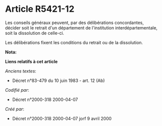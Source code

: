 # Article R5421-12

Les conseils généraux peuvent, par des délibérations concordantes, décider soit le retrait d'un département de l'institution
interdépartementale, soit la dissolution de celle-ci.

Les délibérations fixent les conditions du retrait ou de la dissolution.

**Nota:**



**Liens relatifs à cet article**

_Anciens textes_:

  - Décret n°83-479 du 10 juin 1983 - art. 12 (Ab)

_Codifié par_:

  - Décret n°2000-318 2000-04-07

_Créé par_:

  - Décret n°2000-318 2000-04-07 jorf 9 avril 2000

